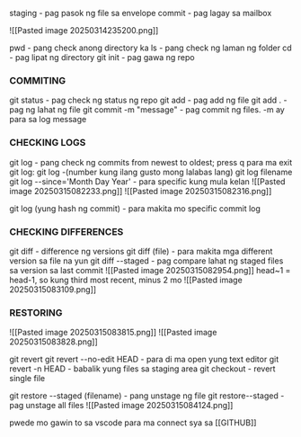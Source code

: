 staging - pag pasok ng file sa envelope
commit - pag lagay sa mailbox

![[Pasted image 20250314235200.png]]


pwd - pang check anong directory ka
ls - pang check ng laman ng folder
cd - pag lipat ng directory
git init - pag gawa ng repo

### COMMITING
git status - pag check ng status ng repo
git add - pag add ng file
git add  . - pag ng lahat ng file
git commit -m "message" - pag commit ng files. -m ay para sa log message

### CHECKING LOGS
git log - pang check ng commits from newest to oldest; press q para ma exit
git log:
git log -(number kung ilang gusto mong lalabas lang)
git log filename
git log --since='Month Day Year' - para specific kung mula kelan
![[Pasted image 20250315082233.png]]
![[Pasted image 20250315082316.png]]

git log (yung hash ng commit) - para makita mo specific commit log

### CHECKING DIFFERENCES

git diff - difference ng versions
git diff (file) - para makita mga different version sa file na yun
git diff --staged - pag compare lahat ng staged files sa version sa last commit
![[Pasted image 20250315082954.png]]
head~1 = head-1, so kung third most recent, minus 2 mo
![[Pasted image 20250315083109.png]]

### RESTORING
![[Pasted image 20250315083815.png]]
![[Pasted image 20250315083828.png]]

git revert
git revert --no-edit HEAD - para di ma open yung text editor
git revert -n HEAD - babalik yung files sa staging area
git checkout - revert single file

git restore --staged (filename) - pang unstage ng file
git restore--staged - pag unstage all files
![[Pasted image 20250315084124.png]]

pwede mo gawin to sa vscode para ma connect sya sa  [[GITHUB]]